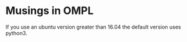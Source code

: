 # Musings in OMPL 
If you use an ubuntu version greater than 16.04 the default version uses python3. 